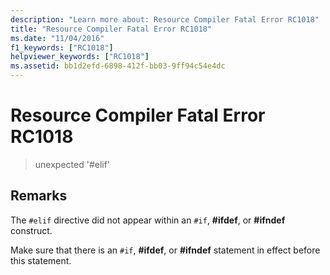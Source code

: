 ```yaml
---
description: "Learn more about: Resource Compiler Fatal Error RC1018"
title: "Resource Compiler Fatal Error RC1018"
ms.date: "11/04/2016"
f1_keywords: ["RC1018"]
helpviewer_keywords: ["RC1018"]
ms.assetid: bb1d2efd-6898-412f-bb03-9ff94c54e4dc
---
```

# Resource Compiler Fatal Error RC1018

> unexpected '#elif'

## Remarks

The `#elif` directive did not appear within an `#if`, **#ifdef**, or **#ifndef** construct.

Make sure that there is an `#if`, **#ifdef**, or **#ifndef** statement in effect before this statement.
